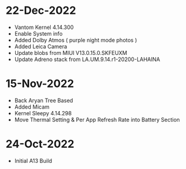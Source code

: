 # 22-Dec-2022
- Vantom Kernel 4.14.300
- Enable System info
- Added Dolby Atmos ( purple night mode photos )
- Added Leica Camera
- Update blobs from MIUI V13.0.15.0.SKFEUXM
- Update Adreno stack from LA.UM.9.14.r1-20200-LAHAINA

# 15-Nov-2022
- Back Aryan Tree Based
- Added Micam
- Kernel Sleepy 4.14.298
- Move Thermal Setting & Per App Refresh Rate into Battery Section

# 24-Oct-2022
- Initial A13 Build


